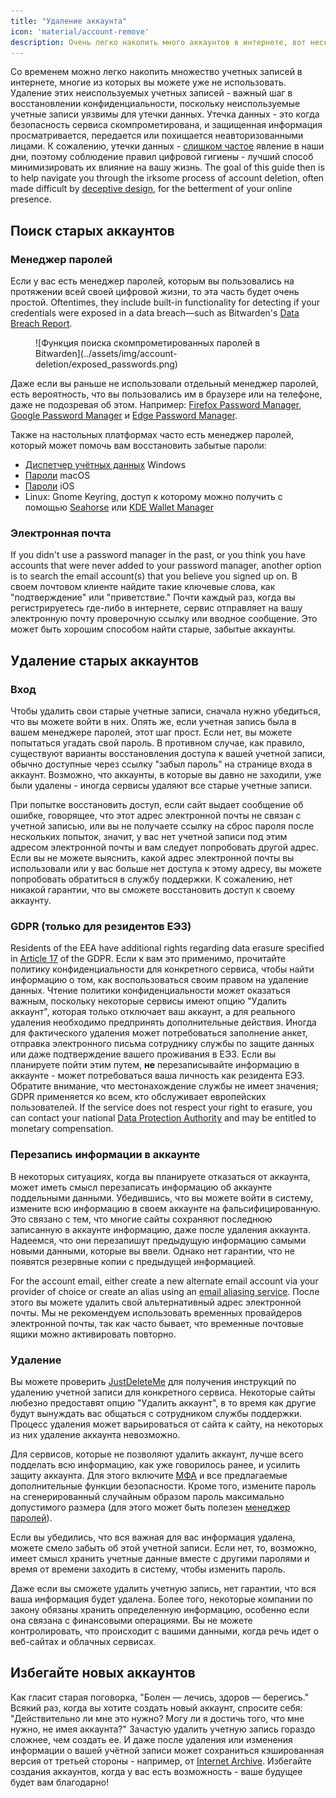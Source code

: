 ```yaml
---
title: "Удаление аккаунта"
icon: 'material/account-remove'
description: Очень легко накопить много аккаунтов в интернете, вот несколько советов о том, как уменьшить их количество.
---
```


Со временем можно легко накопить множество учетных записей в интернете, многие из которых вы можете уже не использовать. Удаление этих неиспользуемых учетных записей - важный шаг в восстановлении конфиденциальности, поскольку неиспользуемые учетные записи уязвимы для утечки данных. Утечка данных - это когда безопасность сервиса скомпрометирована, и защищенная информация просматривается, передается или похищается неавторизованными лицами. К сожалению, утечки данных - [слишком частое](https://haveibeenpwned.com/PwnedWebsites) явление в наши дни, поэтому соблюдение правил цифровой гигиены - лучший способ минимизировать их влияние на вашу жизнь. The goal of this guide then is to help navigate you through the irksome process of account deletion, often made difficult by [deceptive design](https://deceptive.design), for the betterment of your online presence.

## Поиск старых аккаунтов

### Менеджер паролей

Если у вас есть менеджер паролей, которым вы пользовались на протяжении всей своей цифровой жизни, то эта часть будет очень простой. Oftentimes, they include built-in functionality for detecting if your credentials were exposed in a data breach—such as Bitwarden's [Data Breach Report](https://bitwarden.com/blog/have-you-been-pwned).

<figure markdown>
  ![Функция поиска скомпрометированных паролей в Bitwarden](../assets/img/account-deletion/exposed_passwords.png)
</figure>

Даже если вы раньше не использовали отдельный менеджер паролей, есть вероятность, что вы пользовались им в браузере или на телефоне, даже не подозревая об этом. Например: [Firefox Password Manager](https://support.mozilla.org/kb/password-manager-remember-delete-edit-logins), [Google Password Manager](https://passwords.google.com/intro) и [Edge Password Manager](https://support.microsoft.com/microsoft-edge/save-or-forget-passwords-in-microsoft-edge-b4beecb0-f2a8-1ca0-f26f-9ec247a3f336).

Также на настольных платформах часто есть менеджер паролей, который может помочь вам восстановить забытые пароли:

- [Диспетчер учётных данных](https://support.microsoft.com/windows/accessing-credential-manager-1b5c916a-6a16-889f-8581-fc16e8165ac0) Windows
- [Пароли](https://support.apple.com/HT211145) macOS
- [Пароли](https://support.apple.com/HT211146) iOS
- Linux: Gnome Keyring, доступ к которому можно получить с помощью [Seahorse](https://wiki.gnome.org/Apps/Seahorse) или [KDE Wallet Manager](https://userbase.kde.org/KDE_Wallet_Manager)

### Электронная почта

If you didn't use a password manager in the past, or you think you have accounts that were never added to your password manager, another option is to search the email account(s) that you believe you signed up on. В своем почтовом клиенте найдите такие ключевые слова, как "подтверждение" или "приветствие." Почти каждый раз, когда вы регистрируетесь где-либо в интернете, сервис отправляет на вашу электронную почту проверочную ссылку или вводное сообщение. Это может быть хорошим способом найти старые, забытые аккаунты.

## Удаление старых аккаунтов

### Вход

Чтобы удалить свои старые учетные записи, сначала нужно убедиться, что вы можете войти в них. Опять же, если учетная запись была в вашем менеджере паролей, этот шаг прост. Если нет, вы можете попытаться угадать свой пароль. В противном случае, как правило, существуют варианты восстановления доступа к вашей учетной записи, обычно доступные через ссылку "забыл пароль" на странице входа в аккаунт. Возможно, что аккаунты, в которые вы давно не заходили, уже были удалены - иногда сервисы удаляют все старые учетные записи.

При попытке восстановить доступ, если сайт выдает сообщение об ошибке, говорящее, что этот адрес электронной почты не связан с учетной записью, или вы не получаете ссылку на сброс пароля после нескольких попыток, значит, у вас нет учетной записи под этим адресом электронной почты и вам следует попробовать другой адрес. Если вы не можете выяснить, какой адрес электронной почты вы использовали или у вас больше нет доступа к этому адресу, вы можете попробовать обратиться в службу поддержки. К сожалению, нет никакой гарантии, что вы сможете восстановить доступ к своему аккаунту.

### GDPR (только для резидентов ЕЭЗ)

Residents of the EEA have additional rights regarding data erasure specified in [Article 17](https://gdpr-info.eu/art-17-gdpr) of the GDPR. Если к вам это применимо, прочитайте политику конфиденциальности для конкретного сервиса, чтобы найти информацию о том, как воспользоваться своим правом на удаление данных. Чтение политики конфиденциальности может оказаться важным, поскольку некоторые сервисы имеют опцию "Удалить аккаунт", которая только отключает ваш аккаунт, а для реального удаления необходимо предпринять дополнительные действия. Иногда для фактического удаления может потребоваться заполнение анкет, отправка электронного письма сотруднику службы по защите данных или даже подтверждение вашего проживания в ЕЭЗ. Если вы планируете пойти этим путем, **не** перезаписывайте информацию в аккаунте - может потребоваться ваша личность как резидента ЕЭЗ. Обратите внимание, что местонахождение службы не имеет значения; GDPR применяется ко всем, кто обслуживает европейских пользователей. If the service does not respect your right to erasure, you can contact your national [Data Protection Authority](https://ec.europa.eu/info/law/law-topic/data-protection/reform/rights-citizens/redress/what-should-i-do-if-i-think-my-personal-data-protection-rights-havent-been-respected_en) and may be entitled to monetary compensation.

### Перезапись информации в аккаунте

В некоторых ситуациях, когда вы планируете отказаться от аккаунта, может иметь смысл перезаписать информацию об аккаунте поддельными данными. Убедившись, что вы можете войти в систему, измените всю информацию в своем аккаунте на фальсифицированную. Это связано с тем, что многие сайты сохраняют последнюю записанную в аккаунте информацию, даже после удаления аккаунта. Надеемся, что они перезапишут предыдущую информацию самыми новыми данными, которые вы ввели. Однако нет гарантии, что не появятся резервные копии с предыдущей информацией.

For the account email, either create a new alternate email account via your provider of choice or create an alias using an [email aliasing service](../email-aliasing.md). После этого вы можете удалить свой альтернативный адрес электронной почты. Мы не рекомендуем использовать временных провайдеров электронной почты, так как часто бывает, что временные почтовые ящики можно активировать повторно.

### Удаление

Вы можете проверить [JustDeleteMe](https://justdeleteme.xyz) для получения инструкций по удалению учетной записи для конкретного сервиса. Некоторые сайты любезно предоставят опцию "Удалить аккаунт", в то время как другие будут вынуждать вас общаться с сотрудником службы поддержки. Процесс удаления может варьироваться от сайта к сайту, на некоторых из них удаление аккаунта невозможно.

Для сервисов, которые не позволяют удалить аккаунт, лучше всего подделать всю информацию, как уже говорилось ранее, и усилить защиту аккаунта. Для этого включите [МФА](multi-factor-authentication.md) и все предлагаемые дополнительные функции безопасности. Кроме того, измените пароль на сгенерированный случайным образом пароль максимально допустимого размера (для этого может быть полезен [менеджер паролей](../passwords.md)).

Если вы убедились, что вся важная для вас информация удалена, можете смело забыть об этой учетной записи. Если нет, то, возможно, имеет смысл хранить учетные данные вместе с другими паролями и время от времени заходить в систему, чтобы изменить пароль.

Даже если вы сможете удалить учетную запись, нет гарантии, что вся ваша информация будет удалена. Более того, некоторые компании по закону обязаны хранить определенную информацию, особенно если она связана с финансовыми операциями. Вы не можете контролировать, что происходит с вашими данными, когда речь идет о веб-сайтах и облачных сервисах.

## Избегайте новых аккаунтов

Как гласит старая поговорка, "Болен — лечись, здоров — берегись." Всякий раз, когда вы хотите создать новый аккаунт, спросите себя: "Действительно ли мне это нужно? Могу ли я достичь того, что мне нужно, не имея аккаунта?" Зачастую удалить учетную запись гораздо сложнее, чем создать ее. И даже после удаления или изменения информации о вашей учётной записи может сохраниться кэшированная версия от третьей стороны - например, от [Internet Archive](https://archive.org). Избегайте создания аккаунтов, когда у вас есть возможность - ваше будущее будет вам благодарно!
